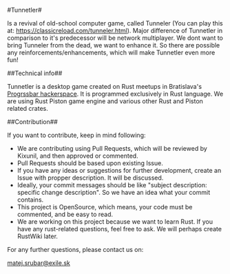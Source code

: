 #Tunnetler#

Is a revival of old-school computer game, called Tunneler (You can play this at: https://classicreload.com/tunneler.html). Major difference of Tunnetler in comparison to it's predecessor will be network multiplayer. We dont want to bring Tunneler from the dead, we want to enhance it. So there are possible any reinforcements/enhancements, which will make Tunnetler even more fun!

##Technical info##

Tunnetler is a desktop game created on Rust meetups in Bratislava's [Progrssbar hackerspace](https://www.progressbar.sk). It is programmed exclusively in Rust language. We are using Rust Piston game engine and various other Rust and Piston related crates.

##Contribution##

If you want to contribute, keep in mind following:

- We are contributing using Pull Requests, which will be reviewed by Kixunil, and then approved or commented.
- Pull Requests should be based upon existing Issue.
- If you have any ideas or suggestions for further development, create an Issue with propper description. It will be discussed.
- Ideally, your commit messages should be like "subject description: specific change description". So we have an idea what your commit contains.
- This project is OpenSource, which means, your code must be commented, and be easy to read. 
- We are working on this project because we want to learn Rust. If you have any rust-related questions, feel free to ask. We will perhaps create RustWiki later.

For any further questions, please contact us on:

matej.srubar@exile.sk